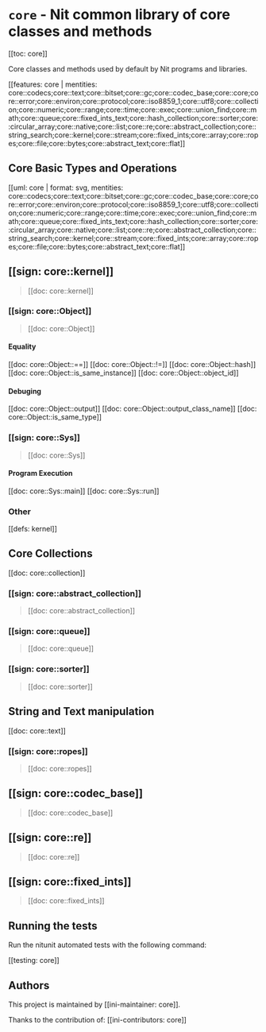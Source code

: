 # `core` - Nit common library of core classes and methods

[[toc: core]]

Core classes and methods used by default by Nit programs and libraries.

[[features: core | mentities: core::codecs;core::text;core::bitset;core::gc;core::codec_base;core::core;core::error;core::environ;core::protocol;core::iso8859_1;core::utf8;core::collection;core::numeric;core::range;core::time;core::exec;core::union_find;core::math;core::queue;core::fixed_ints_text;core::hash_collection;core::sorter;core::circular_array;core::native;core::list;core::re;core::abstract_collection;core::string_search;core::kernel;core::stream;core::fixed_ints;core::array;core::ropes;core::file;core::bytes;core::abstract_text;core::flat]]

## Core Basic Types and Operations

[[uml: core | format: svg, mentities: core::codecs;core::text;core::bitset;core::gc;core::codec_base;core::core;core::error;core::environ;core::protocol;core::iso8859_1;core::utf8;core::collection;core::numeric;core::range;core::time;core::exec;core::union_find;core::math;core::queue;core::fixed_ints_text;core::hash_collection;core::sorter;core::circular_array;core::native;core::list;core::re;core::abstract_collection;core::string_search;core::kernel;core::stream;core::fixed_ints;core::array;core::ropes;core::file;core::bytes;core::abstract_text;core::flat]]

## [[sign: core::kernel]]

> [[doc: core::kernel]]

### [[sign: core::Object]]

> [[doc: core::Object]]

#### Equality

[[doc: core::Object::==]]
[[doc: core::Object::!=]]
[[doc: core::Object::hash]]
[[doc: core::Object::is_same_instance]]
[[doc: core::Object::object_id]]

#### Debuging

[[doc: core::Object::output]]
[[doc: core::Object::output_class_name]]
[[doc: core::Object::is_same_type]]

### [[sign: core::Sys]]

> [[doc: core::Sys]]

#### Program Execution

[[doc: core::Sys::main]]
[[doc: core::Sys::run]]

### Other

[[defs: kernel]]

## Core Collections

[[doc: core::collection]]

### [[sign: core::abstract_collection]]

> [[doc: core::abstract_collection]]

### [[sign: core::queue]]

> [[doc: core::queue]]

### [[sign: core::sorter]]

> [[doc: core::sorter]]

## String and Text manipulation

[[doc: core::text]]

### [[sign: core::ropes]]

> [[doc: core::ropes]]

## [[sign: core::codec_base]]

> [[doc: core::codec_base]]

## [[sign: core::re]]

> [[doc: core::re]]

## [[sign: core::fixed_ints]]

> [[doc: core::fixed_ints]]

## Running the tests

Run the nitunit automated tests with the following command:

[[testing: core]]

## Authors

This project is maintained by [[ini-maintainer: core]].

Thanks to the contribution of:
[[ini-contributors: core]]
